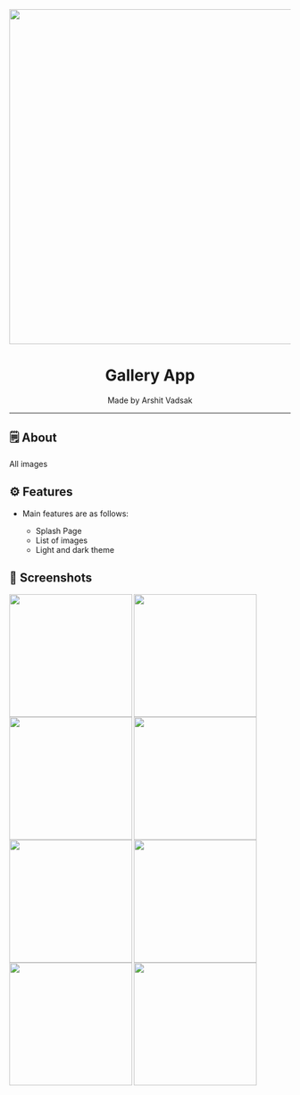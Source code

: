 <div align="center">

<img src="https://user-images.githubusercontent.com/121868653/235412029-976997cf-cf92-4f1c-8c7d-f78ea162af96.jpg" width="600px">


# **Gallery App**
Made by Arshit Vadsak

---

</div>

## 🗒 About

All images

## ⚙️ Features

- Main features are as follows:

    - Splash Page
    - List of images
    - Light and dark theme
    
## 📲 Screenshots
<img align="left" src="https://user-images.githubusercontent.com/121868653/235412564-4be3fe4b-92a3-4817-9952-5d3bbbb99d7c.jpg" width="220px">
<img align="left" src="https://user-images.githubusercontent.com/121868653/235412107-a0cabfe6-7886-4d67-a99d-7852c8e642ea.jpg" width="220px">
<img align="left" src="https://user-images.githubusercontent.com/121868653/235412123-d05f0982-f2b5-4721-a5dd-4102b5e807c8.jpg" width="220px">
<img align="left" src="https://user-images.githubusercontent.com/121868653/235412131-b03f1279-833f-4b6b-b292-cd3e1d0d1f89.jpg" width="220px">
<img align="left" src="https://user-images.githubusercontent.com/121868653/235412150-698632ae-9a6e-459c-ac6d-66bb89a57f20.jpg" width="220px">
<img align="left" src="https://user-images.githubusercontent.com/121868653/235412154-1623096c-1881-4f5d-9836-afcbf961ffe6.jpg" width="220px">
<img align="left" src="https://user-images.githubusercontent.com/121868653/235412169-8de8ded6-8f62-44d8-bf4f-3d650909a3e7.jpg" width="220px">
<img align="left" src="https://user-images.githubusercontent.com/121868653/235412173-17f3a0e2-7173-4dd8-a59a-dac29be60f24.jpg" width="220px">


